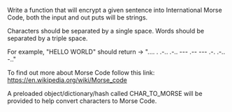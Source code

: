 Write a function that will encrypt a given sentence into International Morse Code, both the input and out puts will be strings.

Characters should be separated by a single space. Words should be separated by a triple space.

For example, "HELLO WORLD" should return -> ".... . .-.. .-.. --- .-- --- .-. .-.. -.."

To find out more about Morse Code follow this link: https://en.wikipedia.org/wiki/Morse_code

A preloaded object/dictionary/hash called CHAR_TO_MORSE will be provided to help convert characters to Morse Code.


